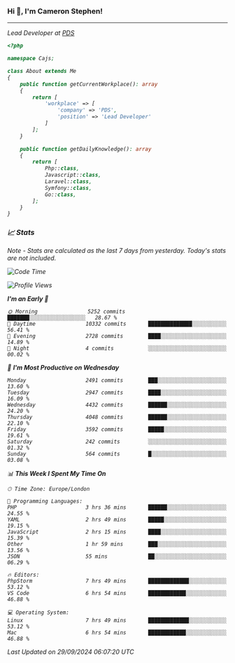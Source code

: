 ### Hi 👋, I'm Cameron Stephen!
<hr>
<p><em>Lead Developer at <a href="https://prindatasolutions.co.uk">PDS</a></p>


```php
<?php

namespace Cajs;

class About extends Me
{
    public function getCurrentWorkplace(): array
    {
        return [
            'workplace' => [
                'company' => 'PDS',
                'position' => 'Lead Developer'
            ]
        ];
    }

    public function getDailyKnowledge(): array
    {
        return [
            Php::class,
            Javascript::class,
            Laravel::class,
            Symfony::class,
            Go::class,
        ];
    }
}
```

### 📈 Stats
<p><em>Note - Stats are calculated as the last 7 days from yesterday. Today's stats are not included.</em></p>


<!--START_SECTION:waka-->
![Code Time](http://img.shields.io/badge/Code%20Time-3%2C971%20hrs%2039%20mins-blue)

![Profile Views](http://img.shields.io/badge/Profile%20Views-0-blue)

**I'm an Early 🐤** 

```text
🌞 Morning                5252 commits        ███████░░░░░░░░░░░░░░░░░░   28.67 % 
🌆 Daytime                10332 commits       ██████████████░░░░░░░░░░░   56.41 % 
🌃 Evening                2728 commits        ████░░░░░░░░░░░░░░░░░░░░░   14.89 % 
🌙 Night                  4 commits           ░░░░░░░░░░░░░░░░░░░░░░░░░   00.02 % 
```
📅 **I'm Most Productive on Wednesday** 

```text
Monday                   2491 commits        ███░░░░░░░░░░░░░░░░░░░░░░   13.60 % 
Tuesday                  2947 commits        ████░░░░░░░░░░░░░░░░░░░░░   16.09 % 
Wednesday                4432 commits        ██████░░░░░░░░░░░░░░░░░░░   24.20 % 
Thursday                 4048 commits        ██████░░░░░░░░░░░░░░░░░░░   22.10 % 
Friday                   3592 commits        █████░░░░░░░░░░░░░░░░░░░░   19.61 % 
Saturday                 242 commits         ░░░░░░░░░░░░░░░░░░░░░░░░░   01.32 % 
Sunday                   564 commits         █░░░░░░░░░░░░░░░░░░░░░░░░   03.08 % 
```


📊 **This Week I Spent My Time On** 

```text
🕑︎ Time Zone: Europe/London

💬 Programming Languages: 
PHP                      3 hrs 36 mins       ██████░░░░░░░░░░░░░░░░░░░   24.55 % 
YAML                     2 hrs 49 mins       █████░░░░░░░░░░░░░░░░░░░░   19.15 % 
JavaScript               2 hrs 15 mins       ████░░░░░░░░░░░░░░░░░░░░░   15.39 % 
Other                    1 hr 59 mins        ███░░░░░░░░░░░░░░░░░░░░░░   13.56 % 
JSON                     55 mins             ██░░░░░░░░░░░░░░░░░░░░░░░   06.29 % 

🔥 Editors: 
PhpStorm                 7 hrs 49 mins       █████████████░░░░░░░░░░░░   53.12 % 
VS Code                  6 hrs 54 mins       ████████████░░░░░░░░░░░░░   46.88 % 

💻 Operating System: 
Linux                    7 hrs 49 mins       █████████████░░░░░░░░░░░░   53.12 % 
Mac                      6 hrs 54 mins       ████████████░░░░░░░░░░░░░   46.88 % 
```


 Last Updated on 29/09/2024 06:07:20 UTC
<!--END_SECTION:waka-->
